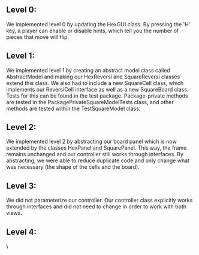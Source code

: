 ## Level 0: 
We implemented level 0 by updating the HexGUI class. By pressing the 'H' key, a player can enable
or disable hints, which tell you the number of pieces that move will flip. 

## Level 1: 
We implemented level 1 by creating an abstract model class called AbstractModel and making our
HexReversi and SquareReversi classes extend this class. We also had to include a new SquareCell 
class, which implements our ReversiCell interface as well as a new SquareBoard class. Tests for 
this can be found in the test package. Package-private methods are tested in the 
PackagePrivateSquareModelTests class, and other methods are tested within the TestSquareModel class.

## Level 2: 
We implemented level 2 by abstracting our board panel which is now extended by the classes HexPanel 
and SquarePanel. This way, the frame remains unchanged and our controller still works through 
interfaces. By abstracting, we were able to reduce duplicate code and only change what was
necessary (the shape of the cells and the board).

## Level 3: 
We did not parameterize our controller. Our controller class explicitly works
through interfaces and did not need to change in order to work with both views.

## Level 4: 
\
